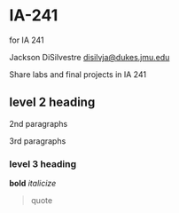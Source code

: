 # IA-241
for IA 241

Jackson DiSilvestre
disilvja@dukes.jmu.edu

Share labs and final projects in IA 241

## level 2 heading

2nd paragraphs

3rd paragraphs

### level 3 heading

**bold**
*italicize*

> quote
